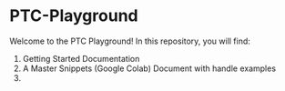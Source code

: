 # PTC-Playground

Welcome to the PTC Playground! In this repository, you will find:
1. Getting Started Documentation
2. A Master Snippets (Google Colab) Document with handle examples
3. 
